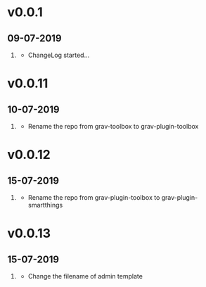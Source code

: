 # v0.0.1
## 09-07-2019

1. [](#new)
    * ChangeLog started...
    
# v0.0.11
## 10-07-2019

1. [](#improved)
    * Rename the repo from grav-toolbox to grav-plugin-toolbox
    
# v0.0.12
## 15-07-2019

1. [](#improved)
    * Rename the repo from grav-plugin-toolbox to grav-plugin-smartthings
    
# v0.0.13
## 15-07-2019

1. [](#bugfix)
    * Change the filename of admin template
